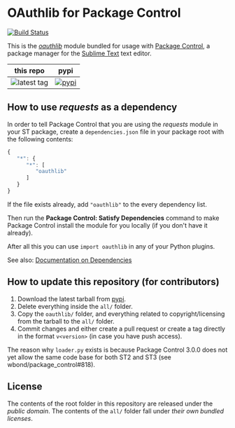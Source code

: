 # OAuthlib for Package Control
[![Build Status](https://travis-ci.org/packagecontrol/oauthlib.svg)](https://travis-ci.org/packagecontrol/oauthlib)


This is the *[oauthlib][]* module
bundled for usage with [Package Control][],
a package manager
for the [Sublime Text][] text editor.


this repo | pypi
---- | ----
![latest tag](https://img.shields.io/github/tag/packagecontrol/oauthlib.svg) | [![pypi](https://pypip.in/version/oauthlib/badge.svg)][pypi]


## How to use *requests* as a dependency

In order to tell Package Control
that you are using the *requests* module
in your ST package,
create a `dependencies.json` file
in your package root
with the following contents:

```js
{
   "*": {
      "*": [
         "oauthlib"
      ]
   }
}
```

If the file exists already,
add `"oauthlib"` to the every dependency list.

Then run the **Package Control: Satisfy Dependencies** command
to make Package Control
install the module for you locally
(if you don't have it already).

After all this
you can use `import oauthlib`
in any of your Python plugins.

See also:
[Documentation on Dependencies](https://packagecontrol.io/docs/dependencies)


## How to update this repository (for contributors)

1. Download the latest tarball
   from [pypi][].
2. Delete everything inside the `all/` folder.
3. Copy the `oauthlib/` folder,
   and everything related to copyright/licensing
   from the tarball
   to the `all/` folder.
4. Commit changes
   and either create a pull request
   or create a tag directly
   in the format `v<version>`
   (in case you have push access).

The reason why `loader.py` exists
is because Package Control 3.0.0
does not yet allow the same code base
for both ST2 and ST3
(see wbond/package_control#818).


## License

The contents of the root folder
in this repository
are released
under the *public domain*.
The contents of the `all/` folder
fall under *their own bundled licenses*.


[oauthlib]: https://oauthlib.readthedocs.org/en/latest/
[Package Control]: http://packagecontrol.io/
[Sublime Text]: http://sublimetext.com/
[pypi]: https://pypi.python.org/pypi/oauthlib

